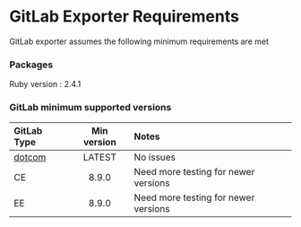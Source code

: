 # GitLab Exporter Requirements

GitLab exporter assumes the following minimum requirements are met

### Packages

Ruby version : 2.4.1

### GitLab minimum supported versions

| GitLab Type | Min version | Notes |
| :---  | :---------: | :---  |
| [dotcom](https://gitlab.com) | LATEST | No issues |
| CE | 8.9.0 | Need more testing for newer versions |
| EE | 8.9.0 | Need more testing for newer versions |
